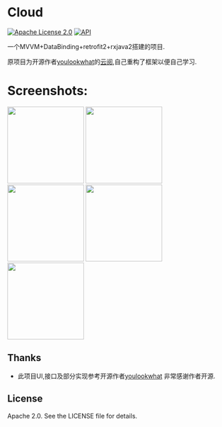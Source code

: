 # Cloud

[![Apache License 2.0][1]][2]
[![API][3]][4]

一个MVVM+DataBinding+retrofit2+rxjava2搭建的项目.

原项目为开源作者[youlookwhat][2]的[云阅][1],自己重构了框架以便自己学习.
# Screenshots:
<img width="173" height=“274” src="https://github.com/SoarY/Cloud/blob/master/file/img_01.png?raw=true"/>
<img width="173" height=“274” src="https://github.com/SoarY/Cloud/blob/master/file/img_02.png?raw=true"/>
<img width="173" height=“274” src="https://github.com/SoarY/Cloud/blob/master/file/img_03.png?raw=true"/>
<img width="173" height=“274” src="https://github.com/SoarY/Cloud/blob/master/file/img_04.png?raw=true"/>
<img width="173" height=“274” src="https://github.com/SoarY/Cloud/blob/master/file/img_05.png?raw=true"/>

## Thanks
 - 此项目UI,接口及部分实现参考开源作者[youlookwhat][1]
   非常感谢作者开源.
   
## License

Apache 2.0. See the LICENSE file for details.


[1]:https://img.shields.io/:license-apache-blue.svg
[2]:https://www.apache.org/licenses/LICENSE-2.0.html
[3]:https://img.shields.io/badge/API-19%2B-red.svg?style=flat
[4]:https://android-arsenal.com/api?level=14

[10]:https://github.com/youlookwhat/CloudReader
[11]:https://github.com/youlookwhat
